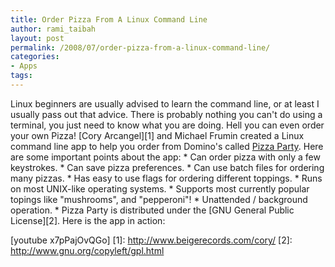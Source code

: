 ```yaml
---
title: Order Pizza From A Linux Command Line
author: rami_taibah
layout: post
permalink: /2008/07/order-pizza-from-a-linux-command-line/
categories:
- Apps
tags: 
---
```

Linux beginners are usually advised to learn the command line, or at least I usually pass out that advice. There is probably nothing you can't do using a terminal, you just need to know what you are doing. Hell you can even order your own Pizza!
\[Cory Arcangel\]\[1\] and Michael Frumin created a Linux command line app to help you order from Domino's called [Pizza Party](http://www.beigerecords.com/cory/pizza_party/). Here are some important points about the app:
\* Can order pizza with only a few keystrokes.
\* Can save pizza preferences.
\* Can use batch files for ordering many pizzas.
\* Has easy to use flags for ordering different toppings.
\* Runs on most UNIX-like operating systems.
\* Supports most currently popular topings like "mushrooms", and "pepperoni"!
\* Unattended / background operation.
\* Pizza Party is distributed under the \[GNU General Public License\]\[2\].
Here is the app in action:

\[youtube x7pPajOvQGo\]
\[1\]: http://www.beigerecords.com/cory/
\[2\]: http://www.gnu.org/copyleft/gpl.html